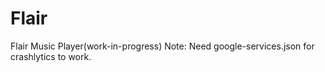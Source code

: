 # Flair
Flair Music Player(work-in-progress)
Note: Need google-services.json for crashlytics to work.
